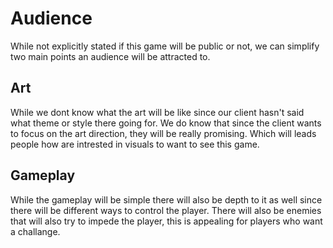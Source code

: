 # Audience 
While not explicitly stated if this game will be public or not, we can simplify two main points an audience will be attracted to.

## Art
While we dont know what the art will be like since our client hasn't said what theme or style there going for.
We do know that since the client wants to focus on the art direction, they will be really promising.
Which will leads people how are intrested in visuals to want to see this game.

## Gameplay
While the gameplay will be simple there will also be depth to it as well since there will be different ways to control the player.
There will also be enemies that will also try to impede the player, this is appealing for players who want a challange.
